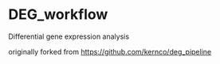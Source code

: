 # DEG_workflow
Differential gene expression analysis

originally forked from https://github.com/kernco/deg_pipeline
